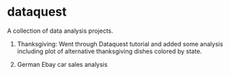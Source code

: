 # dataquest
A collection of data analysis projects.

1. Thanksgiving: 
Went through Dataquest tutorial and added some analysis including plot of alternative thanksgiving dishes colored by state.

2. German Ebay car sales analysis
